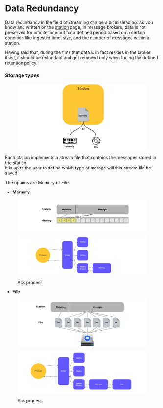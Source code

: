 # Data Redundancy

Data redundancy in the field of streaming can be a bit misleading. As you know and written on the [station](station.md) page, in message brokers, data is not preserved for infinite time but for a defined period based on a certain condition like ingested time, size, and the number of messages within a station.

Having said that, during the time that data is in fact resides in the broker itself, it should be redundant and get removed only when facing the defined retention policy.

### Storage types

<figure><img src="../../.gitbook/assets/stream file (3).jpeg" alt=""><figcaption></figcaption></figure>

Each station implements a stream file that contains the messages stored in the station. \
It is up to the user to define which type of storage will this stream file be saved.

The options are Memory or File.

* **Memory**

<figure><img src="../../.gitbook/assets/storage type memory (1).jpeg" alt=""><figcaption></figcaption></figure>

<figure><img src="../../.gitbook/assets/mem ack.jpeg" alt=""><figcaption><p>Ack process</p></figcaption></figure>

* **File**

<figure><img src="../../.gitbook/assets/storage type file.jpeg" alt=""><figcaption></figcaption></figure>

<figure><img src="../../.gitbook/assets/disk ack.jpeg" alt=""><figcaption><p>Ack process</p></figcaption></figure>

